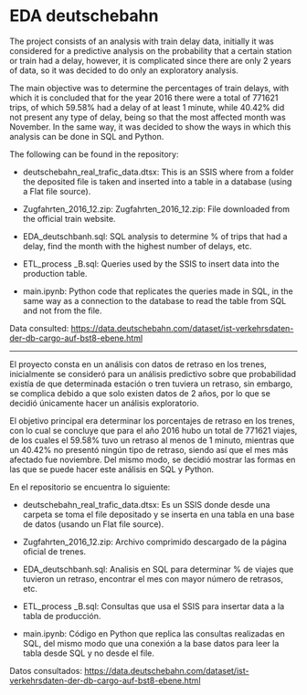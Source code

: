 # EDA deutschebahn 


The project consists of an analysis with train delay data, initially it was considered for a predictive analysis on the probability that a certain station or train had a delay, however, it is complicated since there are only 2 years of data, so it was decided to do only an exploratory analysis.

The main objective was to determine the percentages of train delays, with which it is concluded that for the year 2016 there were a total of 771621 trips, of which 59.58% had a delay of at least 1 minute, while 40.42% did not present any type of delay, being so that the most affected month was November.
In the same way, it was decided to show the ways in which this analysis can be done in SQL and Python.

The following can be found in the repository:

* deutschebahn_real_trafic_data.dtsx: This is an SSIS where from a folder the deposited file is taken and inserted into a table in a database (using a Flat file source).

* Zugfahrten_2016_12.zip: Zugfahrten_2016_12.zip: File downloaded from the official train website. 

* EDA_deutschbanh.sql: SQL analysis to determine % of trips that had a delay, find the month with the highest number of delays, etc.

* ETL_process _B.sql: Queries used by the SSIS to insert data into the production table.

* main.ipynb: Python code that replicates the queries made in SQL, in the same way as a connection to the database to read the table from SQL and not from the file.

Data consulted: https://data.deutschebahn.com/dataset/ist-verkehrsdaten-der-db-cargo-auf-bst8-ebene.html


-------------------------------------------------

El proyecto consta en un análisis con datos de retraso en los trenes, inicialmente se consideró para un análisis predictivo sobre que probabilidad existía de que determinada estación o tren tuviera un retraso, sin embargo, se complica debido a que solo existen datos de 2 años, por lo que se decidió únicamente hacer un análisis exploratorio.

El objetivo principal era determinar los porcentajes de retraso en los trenes, con lo cual se concluye que para el año 2016 hubo un total de 771621 viajes, de los cuales el 59.58% tuvo un retraso al menos de 1 minuto, mientras que un 40.42% no presentó ningún tipo de retraso, siendo así que el mes más afectado fue noviembre.
Del mismo modo, se decidió mostrar las formas en las que se puede hacer este análisis en SQL y Python.

En el repositorio se encuentra lo siguiente:

* deutschebahn_real_trafic_data.dtsx: Es un SSIS donde desde una carpeta se toma el file depositado y se inserta en una tabla en una base de datos (usando un Flat file source).

* Zugfahrten_2016_12.zip: Archivo comprimido descargado de la página oficial de trenes. 

* EDA_deutschbanh.sql: Analisis en SQL para determinar % de viajes que tuvieron un retraso, encontrar el mes con mayor número de retrasos, etc.

* ETL_process _B.sql: Consultas que usa el SSIS para insertar data a la tabla de producción.

* main.ipynb: Código en Python que replica las consultas realizadas en SQL, del mismo modo que una conexión a la base datos para leer la tabla desde SQL y no desde el file.

Datos consultados: https://data.deutschebahn.com/dataset/ist-verkehrsdaten-der-db-cargo-auf-bst8-ebene.html
